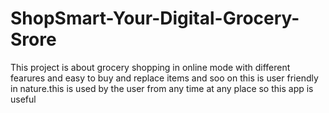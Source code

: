 # ShopSmart-Your-Digital-Grocery-Srore
This project  is about grocery shopping in online mode with different fearures and easy to buy and replace items and soo on this is user friendly in nature.this is used by the user from any time at any place so this app is useful
